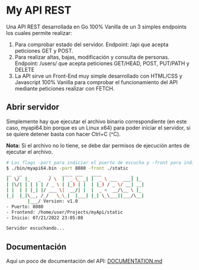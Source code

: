 # My API REST

Una API REST desarrollada en Go 100% Vanilla de un 3 simples endpoints los cuales permite realizar:

1. Para comprobar estado del servidor. Endpoint: /api  que acepta peticiones GET y POST.
2. Para realizar altas, bajas, modificación y consulta de personas. Endpoint: /users/ que acepta peticiones GET/HEAD, POST, PUT/PATH y DELETE
3. La API sirve un Front-End muy simple desarrollado con HTML/CSS y Javascript 100% Vanilla para comprobar el funcionamiento del API mediante peticiones realizar con FETCH.

## Abrir servidor

Simplemente hay que ejecutar el archivo binario correspondiente (en este caso, myapi64.bin porque es un Linux x64) para poder iniciar el servidor, si se quiere detener basta con hacer Ctrl+C (^C).

**Nota:** Si el archivo no lo tiene, se debe dar permisos de ejecución antes de ejecutar el archivo.

```bash
# Las flags -port para indiciar el puerto de escucha y -front para indicar la carpeta donde se ubica los archivos HTML/CSS y JavaScript
$ ./bin/myapi64.bin -port 8080 -front ./static 
__  __          _    ____ ___   ____           _   
|  \/  |_   _   / \  |  _ \_ _| |  _ \ ___  ___| |_ 
| |\/| | | | | / _ \ | |_) | |  | |_) / _ \/ __| __|
| |  | | |_| |/ ___ \|  __/| |  |  _ <  __/\__ \ |_ 
|_|  |_|\__, /_/   \_\_|  |___| |_| \_\___||___/\__|
        |___/ Version: v1.0
- Puerto: 8080
- Frontend: /home/user/Projects/myApi/static
- Inicio: 07/21/2022 23:05:08

Servidor escuchando...
```

## Documentación

Aquí un poco de documentación del API: [DOCUMENTATION.md](./docs/DOCUMENTATION.md)
